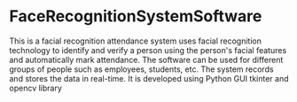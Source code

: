 # FaceRecognitionSystemSoftware
This is a facial recognition attendance system uses facial recognition technology to identify and verify a person using the person's facial features and automatically mark attendance. The software can be used for different groups of people such as employees, students, etc. The system records and stores the data in real-time. It is developed using Python GUI tkinter and opencv library
